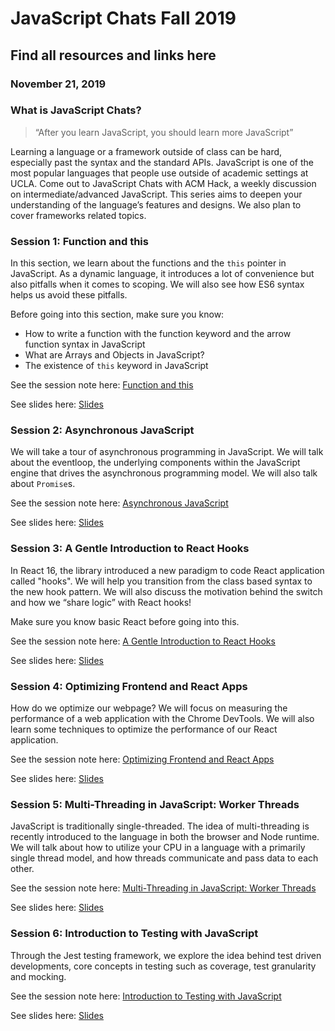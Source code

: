 # JavaScript Chats Fall 2019

## Find all resources and links here

### November 21, 2019

### What is JavaScript Chats?

> “After you learn JavaScript, you should learn more JavaScript”

Learning a language or a framework outside of class can be hard, especially past the syntax and the standard APIs. JavaScript is one of the most popular languages that people use outside of academic settings at UCLA. Come out to JavaScript Chats with ACM Hack, a weekly discussion on intermediate/advanced JavaScript. This series aims to deepen your understanding of the language’s features and designs. We also plan to cover frameworks related topics.

### Session 1: Function and this

In this section, we learn about the functions and the
`this` pointer in JavaScript. As a dynamic language, it
introduces a lot of convenience but also pitfalls when
it comes to scoping. We will also see how ES6 syntax
helps us avoid these pitfalls.

Before going into this section, make sure you know:

- How to write a function with the function keyword and the arrow function syntax in JavaScript
- What are Arrays and Objects in JavaScript?
- The existence of `this` keyword in JavaScript

See the session note here: [Function and this](/posts/fall2019/js-chat-1/)

See slides here: [Slides](https://docs.google.com/presentation/d/1-llkdwZlLSWKxjjP11phMlC30Mx5kTDrtKYR0uBjt-k/edit?usp=sharing)

### Session 2: Asynchronous JavaScript

We will take a tour of asynchronous programming in JavaScript. We will talk
about the eventloop, the underlying components within the JavaScript engine
that drives the asynchronous programming model. We will also talk about
`Promise`s.

See the session note here: [Asynchronous JavaScript](/posts/fall2019/js-chats-2/)

See slides here: [Slides](https://docs.google.com/presentation/d/1ET2v0aBEw5TtEPn5NW_yXOg1UCgMscW5aLorB0uAfvQ/edit?usp=sharing)

### Session 3: A Gentle Introduction to React Hooks

In React 16, the library introduced a new paradigm to code React application
called "hooks". We will help you transition from the class based syntax to
the new hook pattern. We will also discuss the motivation behind the switch
and how we “share logic” with React hooks!

Make sure you know basic React before going into this.

See the session note here: [A Gentle Introduction to React Hooks](/posts/fall2019/js-chats-3/)

See slides here: [Slides](https://docs.google.com/presentation/d/1O8JpDK2tegV-JhbN0kF1Tia6aAAmUgvYsLHdgD97IuQ/edit?usp=sharing)

### Session 4: Optimizing Frontend and React Apps

How do we optimize our webpage? We will focus on measuring the performance of a web application with the Chrome DevTools. We will also learn some techniques to optimize the performance of our React application.

See the session note here: [Optimizing Frontend and React Apps](/posts/fall2019/js-chats-4/)

See slides here: [Slides](https://docs.google.com/presentation/d/11g4LMdzt4hCiAITzBLxYi2YRtLQBby4Ly6mXmpTv3Ls/edit?usp=sharing)

### Session 5: Multi-Threading in JavaScript: Worker Threads

JavaScript is traditionally single-threaded. The idea of multi-threading is
recently introduced to the language in both the browser and Node runtime. We
will talk about how to utilize your CPU in a language with a primarily single
thread model, and how threads communicate and pass data to each other.

See the session note here: [Multi-Threading in JavaScript: Worker Threads](/posts/fall2019/js-chats-5/)

See slides here: [Slides](https://docs.google.com/presentation/d/1IZINHxXqvG0eA2GX42tAZfipijViynVcpAt1IzAeakw/edit?usp=sharing)

### Session 6: Introduction to Testing with JavaScript

Through the Jest testing framework, we explore the idea behind test driven developments, core concepts in testing such as coverage, test granularity and mocking.

See the session note here: [Introduction to Testing with JavaScript
](/posts/fall2019/js-chats-6/)

See slides here: [Slides](https://docs.google.com/presentation/d/1WBkYDYv-DfGCrF2uunmekK507_pSen-mkcZigCBud1Y/edit?usp=sharing)

